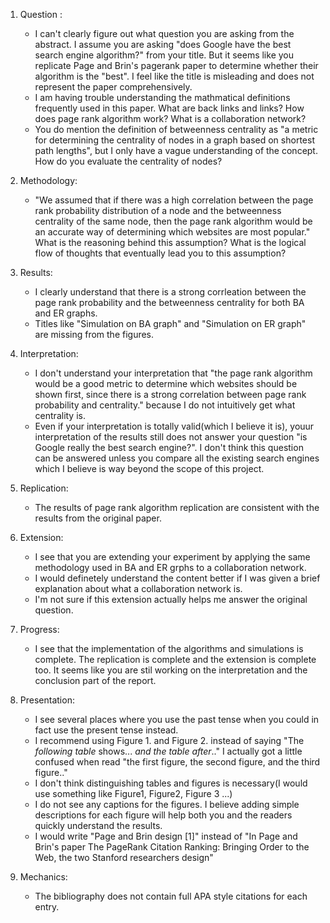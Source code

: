 1. Question :
    * I can't clearly figure out what question you are asking from the abstract. I assume you are asking "does Google have the best search engine algorithm?" from your title. But it seems like you replicate Page and Brin's pagerank paper to determine whether their algorithm is the "best". I feel like the title is misleading and does not represent the paper comprehensively.
    * I am having trouble understanding the mathmatical definitions frequently used in this paper. What are back links and links? How does page rank algorithm work? What is a collaboration network?
    * You do mention the definition of betweenness centrality as "a metric for determining the centrality of nodes in a graph based on shortest path lengths", but I only have a vague understanding of the concept. How do you evaluate the centrality of nodes?

2. Methodology:
      * "We assumed that if there was a high correlation between the page rank probability distribution of a node and the betweenness centrality of the same node, then the page rank algorithm would be an accurate way of determining which websites are most popular." What is the reasoning behind this assumption? What is the logical flow of thoughts that eventually lead you to this assumption? 

3. Results:
      * I clearly understand that there is a strong corrleation between the page rank probability and the betweenness centrality for both BA and ER graphs.
      * Titles like "Simulation on BA graph" and "Simulation on ER graph" are missing from the figures.

4. Interpretation:
      * I don't understand your interpretation that "the page rank algorithm would be a good metric to determine which websites should be shown first, since there is a strong correlation between page rank probability and centrality." because I do not intuitively get what centrality is.
      * Even if your interpretation is totally valid(which I believe it is), youur interpretation of the results still does not answer your question "is Google really the best search engine?". I don't think this question can be answered unless you compare all the existing search engines which I believe is way beyond the scope of this project.

5. Replication:
      * The results of page rank algorithm replication are consistent with the results from the original paper.

6. Extension:
      * I see that you are extending your experiment by applying the same methodology used in BA and ER grphs to a collaboration network.
      * I would definetely understand the content better if I was given a brief explanation about what a collaboration network is.
      * I'm not sure if this extension actually helps me answer the original question.

7. Progress:
      * I see that the implementation of the algorithms and simulations is complete. The replication is complete and the extension is complete too. It seems like you are stil working on the interpretation and the conclusion part of the report.

8. Presentation:
    * I see several places where you use the past tense when you could in fact use the present tense instead.
    * I recommend using Figure 1. and Figure 2. instead of saying "The <i> following table </i>shows... <i>and the table after</i>.." I actually got a little confused when read "the first figure, the second figure, and the third figure.."
    * I don't think distinguishing tables and figures is necessary(I would use something like Figure1, Figure2, Figure 3 ...)
    * I do not see any captions for the figures. I believe adding simple descriptions for each figure will help both you and the readers quickly understand the results.
    * I would write "Page and Brin design [1]" instead of "In Page and Brin's paper The PageRank Citation Ranking: Bringing Order to the Web, the two Stanford researchers design"

9. Mechanics:
    * The bibliography does not contain full APA style citations for each entry.
